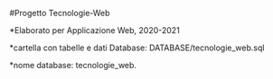 #Progetto Tecnologie-Web

*Elaborato per Applicazione Web, 2020-2021

*cartella con tabelle e dati Database: DATABASE/tecnologie_web.sql

*nome database: tecnologie_web.
